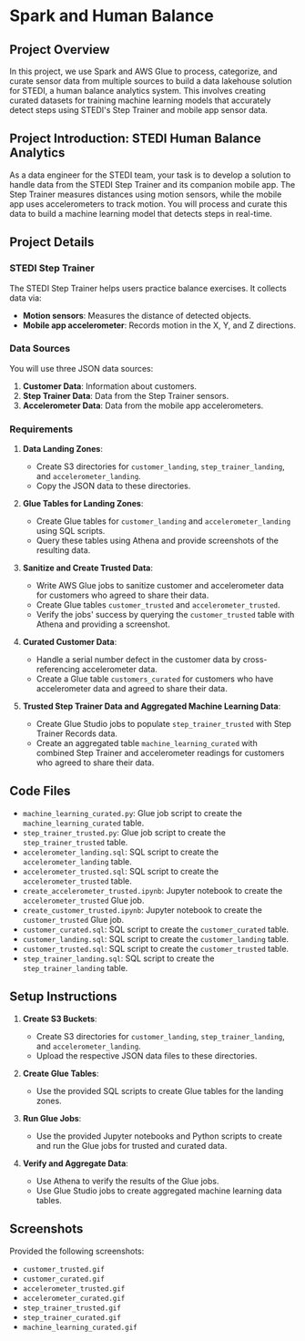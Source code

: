 # Spark and Human Balance

## Project Overview

In this project, we use Spark and AWS Glue to process, categorize, and curate sensor data from multiple sources to build a data lakehouse solution for STEDI, a human balance analytics system. This involves creating curated datasets for training machine learning models that accurately detect steps using STEDI's Step Trainer and mobile app sensor data.

## Project Introduction: STEDI Human Balance Analytics

As a data engineer for the STEDI team, your task is to develop a solution to handle data from the STEDI Step Trainer and its companion mobile app. The Step Trainer measures distances using motion sensors, while the mobile app uses accelerometers to track motion. You will process and curate this data to build a machine learning model that detects steps in real-time.

## Project Details

### STEDI Step Trainer

The STEDI Step Trainer helps users practice balance exercises. It collects data via:
- **Motion sensors**: Measures the distance of detected objects.
- **Mobile app accelerometer**: Records motion in the X, Y, and Z directions.

### Data Sources

You will use three JSON data sources:
1. **Customer Data**: Information about customers.
2. **Step Trainer Data**: Data from the Step Trainer sensors.
3. **Accelerometer Data**: Data from the mobile app accelerometers.

### Requirements

1. **Data Landing Zones**:
   - Create S3 directories for `customer_landing`, `step_trainer_landing`, and `accelerometer_landing`.
   - Copy the JSON data to these directories.

2. **Glue Tables for Landing Zones**:
   - Create Glue tables for `customer_landing` and `accelerometer_landing` using SQL scripts.
   - Query these tables using Athena and provide screenshots of the resulting data.

3. **Sanitize and Create Trusted Data**:
   - Write AWS Glue jobs to sanitize customer and accelerometer data for customers who agreed to share their data.
   - Create Glue tables `customer_trusted` and `accelerometer_trusted`.
   - Verify the jobs' success by querying the `customer_trusted` table with Athena and providing a screenshot.

4. **Curated Customer Data**:
   - Handle a serial number defect in the customer data by cross-referencing accelerometer data.
   - Create a Glue table `customers_curated` for customers who have accelerometer data and agreed to share their data.

5. **Trusted Step Trainer Data and Aggregated Machine Learning Data**:
   - Create Glue Studio jobs to populate `step_trainer_trusted` with Step Trainer Records data.
   - Create an aggregated table `machine_learning_curated` with combined Step Trainer and accelerometer readings for customers who agreed to share their data.

## Code Files

- `machine_learning_curated.py`: Glue job script to create the `machine_learning_curated` table.
- `step_trainer_trusted.py`: Glue job script to create the `step_trainer_trusted` table.
- `accelerometer_landing.sql`: SQL script to create the `accelerometer_landing` table.
- `accelerometer_trusted.sql`: SQL script to create the `accelerometer_trusted` table.
- `create_accelerometer_trusted.ipynb`: Jupyter notebook to create the `accelerometer_trusted` Glue job.
- `create_customer_trusted.ipynb`: Jupyter notebook to create the `customer_trusted` Glue job.
- `customer_curated.sql`: SQL script to create the `customer_curated` table.
- `customer_landing.sql`: SQL script to create the `customer_landing` table.
- `customer_trusted.sql`: SQL script to create the `customer_trusted` table.
- `step_trainer_landing.sql`: SQL script to create the `step_trainer_landing` table.

## Setup Instructions

1. **Create S3 Buckets**:
   - Create S3 directories for `customer_landing`, `step_trainer_landing`, and `accelerometer_landing`.
   - Upload the respective JSON data files to these directories.

2. **Create Glue Tables**:
   - Use the provided SQL scripts to create Glue tables for the landing zones.

3. **Run Glue Jobs**:
   - Use the provided Jupyter notebooks and Python scripts to create and run the Glue jobs for trusted and curated data.

4. **Verify and Aggregate Data**:
   - Use Athena to verify the results of the Glue jobs.
   - Use Glue Studio jobs to create aggregated machine learning data tables.

## Screenshots

Provided the following screenshots:
- `customer_trusted.gif`
- `customer_curated.gif`
- `accelerometer_trusted.gif`
- `accelerometer_curated.gif`
- `step_trainer_trusted.gif`
- `step_trainer_curated.gif`
- `machine_learning_curated.gif`
